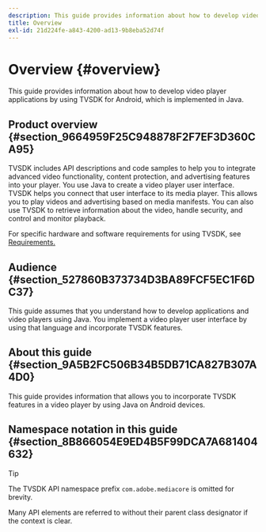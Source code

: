 ```yaml
---
description: This guide provides information about how to develop video player applications by using TVSDK for Android, which is implemented in Java.
title: Overview
exl-id: 21d224fe-a843-4200-ad13-9b8eba52d74f
---
```

# Overview {#overview}

This guide provides information about how to develop video player applications by using TVSDK for Android, which is implemented in Java.

## Product overview {#section_9664959F25C948878F2F7EF3D360CA95}

TVSDK includes API descriptions and code samples to help you to integrate advanced video functionality, content protection, and advertising features into your player. You use Java to create a video player user interface. TVSDK helps you connect that user interface to its media player. This allows you to play videos and advertising based on media manifests. You can also use TVSDK to retrieve information about the video, handle security, and control and monitor playback.

For specific hardware and software requirements for using TVSDK, see [Requirements.](../../android-1.4-introduction/overview-prod-audience-guide/android-1.4-requirements.md)

## Audience {#section_527860B373734D3BA89FCF5EC1F6DC37}

This guide assumes that you understand how to develop applications and video players using Java. You implement a video player user interface by using that language and incorporate TVSDK features.

## About this guide {#section_9A5B2FC506B34B5DB71CA827B307A4D0}

This guide provides information that allows you to incorporate TVSDK features in a video player by using Java on Android devices.

## Namespace notation in this guide {#section_8B866054E9ED4B5F99DCA7A681404632}

>[!TIP]
>
>The TVSDK API namespace prefix `com.adobe.mediacore` is omitted for brevity. 
>
>Many API elements are referred to without their parent class designator if the context is clear.
